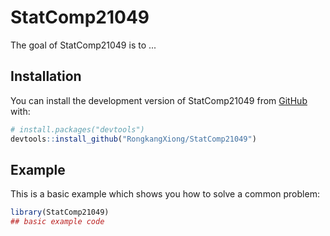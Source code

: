 
# StatComp21049

<!-- badges: start -->
<!-- badges: end -->

The goal of StatComp21049 is to ...

## Installation

You can install the development version of StatComp21049 from [GitHub](https://github.com/) with:

``` r
# install.packages("devtools")
devtools::install_github("RongkangXiong/StatComp21049")
```

## Example

This is a basic example which shows you how to solve a common problem:

``` r
library(StatComp21049)
## basic example code
```


